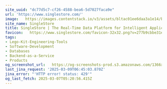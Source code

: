```yaml
---
site_uuid: "dc77d5c7-cf26-4588-bea6-5d7027faca9e"
url: 'https://www.singlestore.com/'
image:   https://images.contentstack.io/v3/assets/bltac01ee6daa3a1e14/blt65460a223657f85f/661047721952f027eefc0104/img_primary_opengraph_(1).png
site_name: SingleStore
title: SingleStore | The Real-Time Data Platform for Intelligent Applications
favicon:   https://www.singlestore.com/favicon-32x32.png?v=277b9cbbe31e8bc416504cf3b902d430
tags:
- Lego-Kit-Engineering-Tools
- Software-Development
- Databases
- Backend-as-a-Service
- Products
og_screenshot_url:   https://og-screenshots-prod.s3.amazonaws.com/1366x768/80/false/2d238e31187dd06a0fbe1c477af1007f580d954c638cd97a64e11f4e2271d69b.jpeg
last_jina_request: '2025-03-09T06:45:03.870Z'
jina_error: "'HTTP error! status: 429'"
og_last_fetch: 2025-03-07T05:20:56.415Z
---
```


